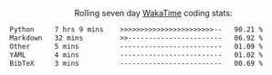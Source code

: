 <p align="center">Rolling seven day <a href="https://wakatime.com/@syrkis"/>WakaTime</a> coding stats:</p>
<!--START_SECTION:waka-->

```txt
Python     7 hrs 9 mins    >>>>>>>>>>>>>>>>>>>>>>>--   90.21 %
Markdown   32 mins         >>-----------------------   06.92 %
Other      5 mins          -------------------------   01.09 %
YAML       4 mins          -------------------------   01.02 %
BibTeX     3 mins          -------------------------   00.69 %
```

<!--END_SECTION:waka-->
